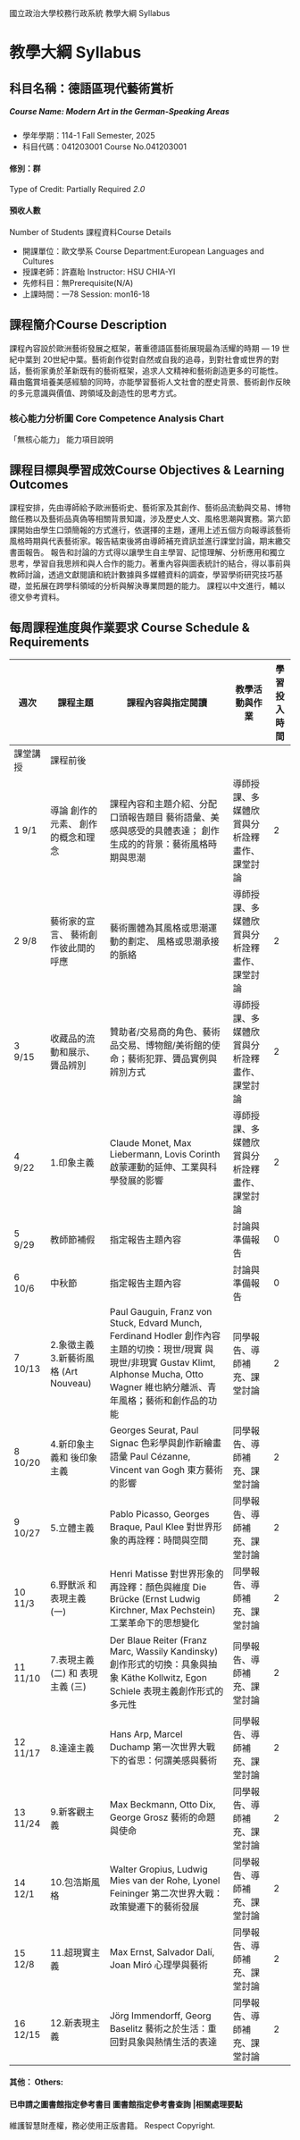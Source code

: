 國立政治大學校務行政系統 教學大綱 Syllabus
# 教學大綱 Syllabus
##  科目名稱：德語區現代藝術賞析
#####  Course Name: Modern Art in the German-Speaking Areas
  * 學年學期：114-1 Fall Semester, 2025 
  * 科目代碼：041203001 Course No.041203001
#### 修別：群
Type of Credit: Partially Required 
_2.0_
#### 預收人數
Number of Students
課程資料Course Details
  * 開課單位：歐文學系 Course Department:European Languages and Cultures 
  * 授課老師：許嘉眙 Instructor: HSU CHIA-YI 
  * 先修科目：無Prerequisite(N/A)
  * 上課時間：一78 Session: mon16-18
##  課程簡介Course Description
課程內容設於歐洲藝術發展之框架，著重德語區藝術展現最為活耀的時期 — 19 世紀中葉到 20世紀中葉。藝術創作從對自然或自我的追尋，到對社會或世界的對話，藝術家勇於革新既有的藝術框架，追求人文精神和藝術創造更多的可能性。
藉由鑑賞培養美感經驗的同時，亦能學習藝術人文社會的歷史背景、藝術創作反映的多元意識與價值、跨領域及創造性的思考方式。
###  核心能力分析圖 Core Competence Analysis Chart
「無核心能力」 
能力項目說明
##  課程目標與學習成效Course Objectives & Learning Outcomes 
課程安排，先由導師給予歐洲藝術史、藝術家及其創作、藝術品流動與交易、博物館任務以及藝術品真偽等相關背景知識，涉及歷史人文、風格思潮與實務。第六節課開始由學生口頭簡報的方式進行，依選擇的主題，運用上述五個方向報導該藝術風格時期與代表藝術家。報告結束後將由導師補充資訊並進行課堂討論，期末繳交書面報告。
報告和討論的方式得以讓學生自主學習、記憶理解、分析應用和獨立思考，學習自我思辨和與人合作的能力。著重內容與圖表統計的結合，得以事前與教師討論，透過文獻閱讀和統計數據與多媒體資料的調查，學習學術研究技巧基礎，並拓展在跨學科領域的分析與解決專業問題的能力。
課程以中文進行，輔以德文參考資料。
##  每周課程進度與作業要求 Course Schedule & Requirements
週次 |  課程主題 |  課程內容與指定閱讀 |  教學活動與作業 |  學習投入 時間  
---|---|---|---|---  
課堂講授 |  課程前後  
1 9/1 |  導論 創作的元素、 創作的概念和理念 |  課程內容和主題介紹、分配口頭報告題目 藝術語彙、美感與感受的具體表達； 創作生成的的背景：藝術風格時期與思潮 |  導師授課、多媒體欣賞與分析詮釋畫作、課堂討論 |  2 |  2  
2 9/8 |  藝術家的宣言、 藝術創作彼此間的呼應 |  藝術團體為其風格或思潮運動的劃定、 風格或思潮承接的脈絡 |  導師授課、多媒體欣賞與分析詮釋畫作、課堂討論 |  2 |  2  
3 9/15 |  收藏品的流動和展示、贗品辨別 |  贊助者/交易商的角色、藝術品交易、博物館/美術館的使命；藝術犯罪、贗品實例與辨別方式 |  導師授課、多媒體欣賞與分析詮釋畫作、課堂討論 |  2 |  2  
4 9/22 |  1.印象主義 |  Claude Monet, Max Liebermann, Lovis Corinth 啟蒙運動的延伸、工業與科學發展的影響 |  導師授課、多媒體欣賞與分析詮釋畫作、課堂討論 |  2 |  2  
5 9/29 |  教師節補假 |  指定報告主題內容 |  討論與準備報告 |  0 |  2  
6 10/6 |  中秋節 |  指定報告主題內容 |  討論與準備報告 |  0 |  2  
7 10/13 |  2.象徵主義 3.新藝術風格 (Art Nouveau) |  Paul Gauguin, Franz von Stuck, Edvard Munch, Ferdinand Hodler 創作內容主題的切換：現世/現實 與 現世/非現實 Gustav Klimt, Alphonse Mucha, Otto Wagner 維也納分離派、青年風格；藝術和創作品的功能 |  同學報告、導師補充、課堂討論 |  2 |  2  
8 10/20 |  4.新印象主義和 後印象主義 |  Georges Seurat, Paul Signac  色彩學與創作新繪畫語彙 Paul Cézanne, Vincent van Gogh 東方藝術的影響 |  同學報告、導師補充、課堂討論 |  2 |  2  
9 10/27 |  5.立體主義 |  Pablo Picasso, Georges Braque, Paul Klee 對世界形象的再詮釋：時間與空間 |  同學報告、導師補充、課堂討論 |  2 |  2  
10 11/3 |  6.野獸派 和 表現主義 (一) |  Henri Matisse 對世界形象的再詮釋：顏色與維度 Die Brücke (Ernst Ludwig Kirchner, Max Pechstein) 工業革命下的思想變化 |  同學報告、導師補充、課堂討論 |  2 |  2  
11 11/10 |  7.表現主義 (二) 和 表現主義 (三) |  Der Blaue Reiter (Franz Marc, Wassily Kandinsky) 創作形式的切換：具象與抽象 Käthe Kollwitz, Egon Schiele 表現主義創作形式的多元性 |  同學報告、導師補充、課堂討論 |  2 |  2  
12 11/17 |  8.達達主義 |  Hans Arp, Marcel Duchamp 第一次世界大戰下的省思：何謂美感與藝術 |  同學報告、導師補充、課堂討論 |  2 |  2  
13 11/24 |  9.新客觀主義 |  Max Beckmann, Otto Dix, George Grosz 藝術的命題與使命 |  同學報告、導師補充、課堂討論 |  2 |  2  
14 12/1 |  10.包浩斯風格 |  Walter Gropius, Ludwig Mies van der Rohe, Lyonel Feininger 第二次世界大戰：政策變遷下的藝術發展 |  同學報告、導師補充、課堂討論 |  2 |  2  
15 12/8 |  11.超現實主義 |  Max Ernst, Salvador Dalí, Joan Miró 心理學與藝術 |  同學報告、導師補充、課堂討論 |  2 |  2  
16 12/15 |  12.新表現主義 |  Jörg Immendorff, Georg Baselitz 藝術之於生活：重回對具象與熱情生活的表達 |  同學報告、導師補充、課堂討論 |  2 |  2  
####  其他： Others:
####  已申請之圖書館指定參考書目  圖書館指定參考書查詢 |相關處理要點
維護智慧財產權，務必使用正版書籍。 Respect Copyright.